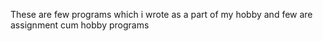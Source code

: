 These are few programs which i wrote as a part of my hobby and few are assignment cum hobby programs
